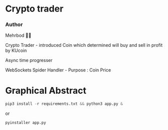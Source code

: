 # Crypto trader
### Author
Mehrbod :man_technologist:

Crypto Trader - introduced Coin which determined will buy and sell in profit by KUcoin

Async time progresser

WebSockets Spider Handler - Purpose : Coin Price
# Graphical Abstract
``` python
pip3 install -r requirements.txt && python3 app.py &
```
or
```python
pyinstaller app.py
```
